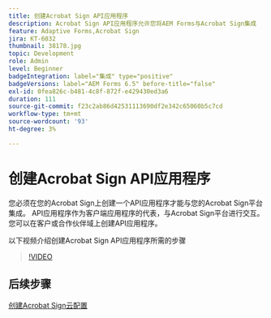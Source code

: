 ```yaml
---
title: 创建Acrobat Sign API应用程序
description: Acrobat Sign API应用程序允许您将AEM Forms与Acrobat Sign集成
feature: Adaptive Forms,Acrobat Sign
jira: KT-6032
thumbnail: 38178.jpg
topic: Development
role: Admin
level: Beginner
badgeIntegration: label="集成" type="positive"
badgeVersions: label="AEM Forms 6.5" before-title="false"
exl-id: 0fea826c-b481-4c8f-872f-e429430ed3a6
duration: 111
source-git-commit: f23c2ab86d42531113690df2e342c65060b5c7cd
workflow-type: tm+mt
source-wordcount: '93'
ht-degree: 3%

---
```


# 创建Acrobat Sign API应用程序

您必须在您的Acrobat Sign上创建一个API应用程序才能与您的Acrobat Sign平台集成。 API应用程序作为客户端应用程序的代表，与Acrobat Sign平台进行交互。 您可以在客户或合作伙伴域上创建API应用程序。

以下视频介绍创建Acrobat Sign API应用程序所需的步骤

>[!VIDEO](https://video.tv.adobe.com/v/38178?quality=12&learn=on)

## 后续步骤

[创建Acrobat Sign云配置](./create-adobe-sign-cloud-configuration.md)